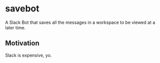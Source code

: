 # savebot

A Slack Bot that saves all the messages in a workspace to be viewed at a later time.

## Motivation

Slack is expensive, yo.
